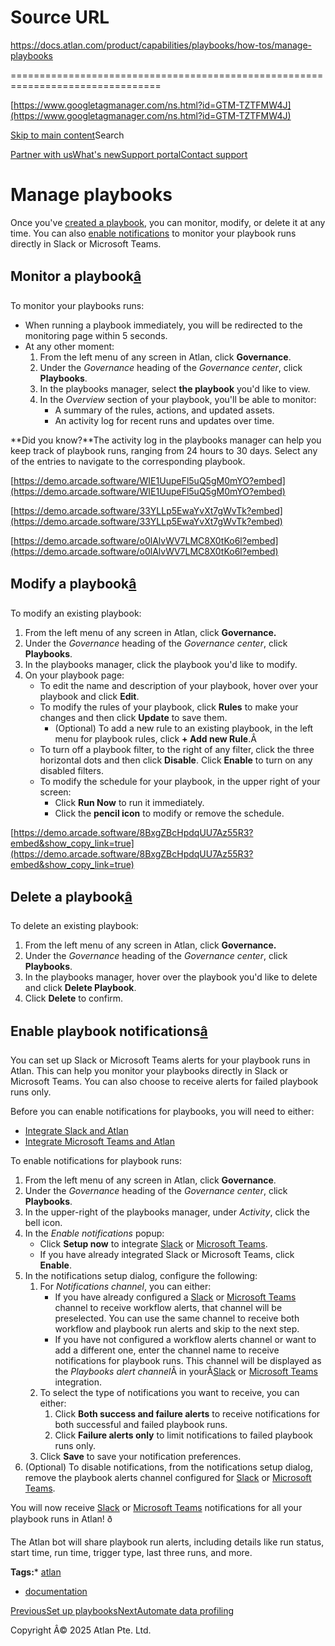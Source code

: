 # Source URL
https://docs.atlan.com/product/capabilities/playbooks/how-tos/manage-playbooks

================================================================================

<!--
canonical: https://docs.atlan.com/product/capabilities/playbooks/how-tos/manage-playbooks
link-alternate: https://docs.atlan.com/product/capabilities/playbooks/how-tos/manage-playbooks
meta-description: Once you've [created a playbook](/product/capabilities/playbooks/how-tos/set-up-playbooks), you can monitor, modify, or delete it at any time. You can also [enable notifications](/product/capabilities/playbooks/how-tos/manage-playbooks) to monitor your playbook runs directly in Slack or Microsoft Teams.
meta-docsearch:docusaurus_tag: docs-default-current
meta-docsearch:language: en
meta-docsearch:version: current
meta-docusaurus_locale: en
meta-docusaurus_tag: docs-default-current
meta-docusaurus_version: current
meta-generator: Docusaurus v3.8.1
meta-og-description: Once you've [created a playbook](/product/capabilities/playbooks/how-tos/set-up-playbooks), you can monitor, modify, or delete it at any time. You can also [enable notifications](/product/capabilities/playbooks/how-tos/manage-playbooks) to monitor your playbook runs directly in Slack or Microsoft Teams.
meta-og-locale: en
meta-og-title: Manage playbooks | Atlan Documentation
meta-og-url: https://docs.atlan.com/product/capabilities/playbooks/how-tos/manage-playbooks
meta-twitter:card: summary_large_image
meta-viewport: width=device-width,initial-scale=1
title: Manage playbooks | Atlan Documentation
-->

[https://www.googletagmanager.com/ns.html?id=GTM-TZTFMW4J](https://www.googletagmanager.com/ns.html?id=GTM-TZTFMW4J)

[Skip to main content](#__docusaurus_skipToContent_fallback)Search

[Partner with us](https://docs.google.com/forms/d/e/1FAIpQLScuAIhCm2GS7YFstrOjawbP8J7PUmOynQo7wI2yGCcCyEcVSw/viewform)[What's new](https://shipped.atlan.com/)[Support portal](https://atlan.zendesk.com/auth/v2/login/signin?return_to=https%3A%2F%2Fatlan.zendesk.com%2Fhc%2Fen-us&theme=hc&locale=en-us&brand_id=1900000425113&auth_origin=1900000425113%2Cfalse%2Ctrue)[Contact support](/support/submit-request)

Manage playbooks
================

Once you've [created a playbook](/product/capabilities/playbooks/how-tos/set-up-playbooks), you can monitor, modify, or delete it at any time. You can also [enable notifications](/product/capabilities/playbooks/how-tos/manage-playbooks) to monitor your playbook runs directly in Slack or Microsoft Teams.

Monitor a playbook[â](#monitor-a-playbook "Direct link to Monitor a playbook")
--------------------------------------------------------------------------------

To monitor your playbooks runs:

* When running a playbook immediately, you will be redirected to the monitoring page within 5 seconds.
* At any other moment:
    1. From the left menu of any screen in Atlan, click **Governance**.
    2. Under the *Governance* heading of the *Governance center*, click **Playbooks**.
    3. In the playbooks manager, select **the playbook** you'd like to view.
    4. In the *Overview* section of your playbook, you'll be able to monitor:
        + A summary of the rules, actions, and updated assets.
        + An activity log for recent runs and updates over time.

**Did you know?**The activity log in the playbooks manager can help you keep track of playbook runs, ranging from 24 hours to 30 days. Select any of the entries to navigate to the corresponding playbook.

[https://demo.arcade.software/WIE1UupeFl5uQ5gM0mYO?embed](https://demo.arcade.software/WIE1UupeFl5uQ5gM0mYO?embed)

[https://demo.arcade.software/33YLLp5EwaYvXt7gWvTk?embed](https://demo.arcade.software/33YLLp5EwaYvXt7gWvTk?embed)

[https://demo.arcade.software/o0lAlvWV7LMC8X0tKo6l?embed](https://demo.arcade.software/o0lAlvWV7LMC8X0tKo6l?embed)

Modify a playbook[â](#modify-a-playbook "Direct link to Modify a playbook")
-----------------------------------------------------------------------------

To modify an existing playbook:

1. From the left menu of any screen in Atlan, click **Governance.**
2. Under the *Governance* heading of the *Governance center*, click **Playbooks**.
3. In the playbooks manager, click the playbook you'd like to modify.
4. On your playbook page:
    * To edit the name and description of your playbook, hover over your playbook and click **Edit**.
    * To modify the rules of your playbook, click **Rules** to make your changes and then click **Update** to save them.
        + (Optional) To add a new rule to an existing playbook, in the left menu for playbook rules, click **\+ Add new Rule**.Â
    * To turn off a playbook filter, to the right of any filter, click the three horizontal dots and then click **Disable**. Click **Enable** to turn on any disabled filters.
    * To modify the schedule for your playbook, in the upper right of your screen:
        + Click **Run Now** to run it immediately.
        + Click the **pencil icon** to modify or remove the schedule.

[https://demo.arcade.software/8BxgZBcHpdqUU7Az55R3?embed&show_copy_link=true](https://demo.arcade.software/8BxgZBcHpdqUU7Az55R3?embed&show_copy_link=true)

Delete a playbook[â](#delete-a-playbook "Direct link to Delete a playbook")
-----------------------------------------------------------------------------

To delete an existing playbook:

1. From the left menu of any screen in Atlan, click **Governance.**
2. Under the *Governance* heading of the *Governance center*, click **Playbooks**.
3. In the playbooks manager, hover over the playbook you'd like to delete and click **Delete Playbook**.
4. Click **Delete** to confirm.

Enable playbook notifications[â](#enable-playbook-notifications "Direct link to Enable playbook notifications")
-----------------------------------------------------------------------------------------------------------------

You can set up Slack or Microsoft Teams alerts for your playbook runs in Atlan. This can help you monitor your playbooks directly in Slack or Microsoft Teams. You can also choose to receive alerts for failed playbook runs only.

Before you can enable notifications for playbooks, you will need to either:

* [Integrate Slack and Atlan](/product/integrations/collaboration/slack/how-tos/integrate-slack)
* [Integrate Microsoft Teams and Atlan](/product/integrations/collaboration/microsoft-teams/how-tos/integrate-microsoft-teams)

To enable notifications for playbook runs:

1. From the left menu of any screen in Atlan, click **Governance**.
2. Under the *Governance* heading of the *Governance center*, click **Playbooks**.
3. In the upper\-right of the playbooks manager, under *Activity*, click the bell icon.
4. In the *Enable notifications* popup:
    * Click **Setup now** to integrate [Slack](/product/integrations/collaboration/slack/how-tos/integrate-slack) or [Microsoft Teams](/product/integrations/collaboration/microsoft-teams/how-tos/integrate-microsoft-teams).
    * If you have already integrated Slack or Microsoft Teams, click **Enable**.
5. In the notifications setup dialog, configure the following:
    1. For *Notifications channel*, you can either:
        * If you have already configured a [Slack](/product/integrations/collaboration/slack/how-tos/integrate-slack) or [Microsoft Teams](/product/integrations/collaboration/microsoft-teams/how-tos/integrate-microsoft-teams) channel to receive workflow alerts, that channel will be preselected. You can use the same channel to receive both workflow and playbook run alerts and skip to the next step.
        * If you have not configured a workflow alerts channel or want to add a different one, enter the channel name to receive notifications for playbook runs. This channel will be displayed as the *Playbooks alert channel*Â in yourÂ[Slack](/product/integrations/collaboration/slack/how-tos/integrate-slack) or [Microsoft Teams](/product/integrations/collaboration/microsoft-teams/how-tos/integrate-microsoft-teams) integration.
    2. To select the type of notifications you want to receive, you can either:
        1. Click **Both success and failure alerts** to receive notifications for both successful and failed playbook runs.
        2. Click **Failure alerts only** to limit notifications to failed playbook runs only.
    3. Click **Save** to save your notification preferences.
6. (Optional) To disable notifications, from the notifications setup dialog, remove the playbook alerts channel configured for [Slack](/product/integrations/collaboration/slack/how-tos/integrate-slack) or [Microsoft Teams](/product/integrations/collaboration/microsoft-teams/how-tos/integrate-microsoft-teams).

You will now receive [Slack](/product/integrations/collaboration/slack/how-tos/integrate-slack) or [Microsoft Teams](/product/integrations/collaboration/microsoft-teams/how-tos/integrate-microsoft-teams) notifications for all your playbook runs in Atlan! ð

The Atlan bot will share playbook run alerts, including details like run status, start time, run time, trigger type, last three runs, and more.

**Tags:*** [atlan](/tags/atlan)
* [documentation](/tags/documentation)

[PreviousSet up playbooks](/product/capabilities/playbooks/how-tos/set-up-playbooks)[NextAutomate data profiling](/product/capabilities/playbooks/how-tos/automate-data-profiling)

Copyright Â© 2025 Atlan Pte. Ltd.

